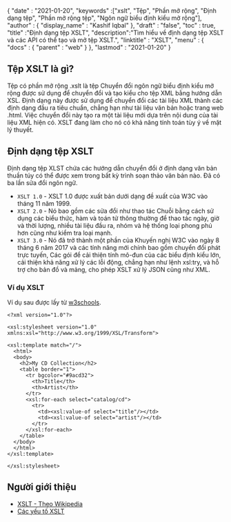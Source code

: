 {
  "date" : "2021-01-20",
  "keywords" :["xslt", "Tệp", "Phần mở rộng", "Định dạng tệp", "Phần mở rộng tệp", "Ngôn ngữ biểu định kiểu mở rộng"],
  "author" : {
    "display_name" : "Kashif Iqbal"
},
  "draft" : "false",
  "toc" : true,
  "title" :"Định dạng tệp XSLT",
  "description":"Tìm hiểu về định dạng tệp XSLT và các API có thể tạo và mở tệp XSLT.",
  "linktitle" : "XSLT",
  "menu" : {
    "docs" : {
      "parent" : "web"
}
},
  "lastmod" : "2021-01-20"
}

## Tệp XSLT là gì?

Tệp có phần mở rộng .xslt là tệp Chuyển đổi ngôn ngữ biểu định kiểu mở rộng được sử dụng để chuyển đổi và tạo kiểu cho tệp XML bằng hướng dẫn XSL. Định dạng này được sử dụng để chuyển đổi các tài liệu XML thành các định dạng đầu ra tiêu chuẩn, chẳng hạn như tài liệu văn bản hoặc trang web .html. Việc chuyển đổi này tạo ra một tài liệu mới dựa trên nội dung của tài liệu XML hiện có. XSLT đang làm cho nó có khả năng tính toán tùy ý về mặt lý thuyết.

## Định dạng tệp XSLT

Định dạng tệp XLST chứa các hướng dẫn chuyển đổi ở định dạng văn bản thuần túy có thể được xem trong bất kỳ trình soạn thảo văn bản nào. Đã có ba lần sửa đổi ngôn ngữ.

* `XSLT 1.0` - XSLT 1.0 được xuất bản dưới dạng đề xuất của W3C vào tháng 11 năm 1999.
* `XSLT 2.0` - Nó bao gồm các sửa đổi như thao tác Chuỗi bằng cách sử dụng các biểu thức, hàm và toán tử thông thường để thao tác ngày, giờ và thời lượng, nhiều tài liệu đầu ra, nhóm và hệ thống loại phong phú hơn cũng như kiểm tra loại mạnh.
* `XSLT 3.0` - Nó đã trở thành một phần của Khuyến nghị W3C vào ngày 8 tháng 6 năm 2017 và các tính năng mới chính bao gồm chuyển đổi phát trực tuyến, Các gói để cải thiện tính mô-đun của các biểu định kiểu lớn, cải thiện khả năng xử lý các lỗi động, chẳng hạn như lệnh xsl:try, và hỗ trợ cho bản đồ và mảng, cho phép XSLT xử lý JSON cũng như XML.

### Ví dụ XSLT

Ví dụ sau được lấy từ [w3schools](https://www.w3schools.com/xml/xsl_intro.asp).
```
<?xml version="1.0"?>

<xsl:stylesheet version="1.0"
xmlns:xsl="http://www.w3.org/1999/XSL/Transform">

<xsl:template match="/">
  <html>
  <body>
    <h2>My CD Collection</h2>
    <table border="1">
      <tr bgcolor="#9acd32">
        <th>Title</th>
        <th>Artist</th>
      </tr>
      <xsl:for-each select="catalog/cd">
        <tr>
          <td><xsl:value-of select="title"/></td>
          <td><xsl:value-of select="artist"/></td>
        </tr>
      </xsl:for-each>
    </table>
  </body>
  </html>
</xsl:template>

</xsl:stylesheet>
```
## Người giới thiệu ##

* [XSLT - Theo Wikipedia](https://en.wikipedia.org/wiki/XSLT)
* [Các yếu tố XSLT](https://en.wikipedia.org/wiki/XSLT_elements)

